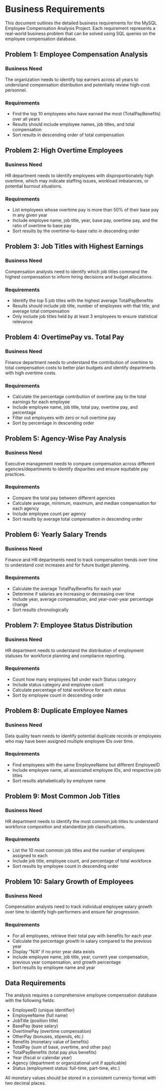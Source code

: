 # Business Requirements

This document outlines the detailed business requirements for the MySQL Employee Compensation Analysis Project. Each requirement represents a real-world business problem that can be solved using SQL queries on the employee compensation database.

## Problem 1: Employee Compensation Analysis
### Business Need
The organization needs to identify top earners across all years to understand compensation distribution and potentially review high-cost personnel.

### Requirements
- Find the top 10 employees who have earned the most (TotalPayBenefits) over all years
- Results should include employee names, job titles, and total compensation
- Sort results in descending order of total compensation

## Problem 2: High Overtime Employees
### Business Need
HR department needs to identify employees with disproportionately high overtime, which may indicate staffing issues, workload imbalances, or potential burnout situations.

### Requirements
- List employees whose overtime pay is more than 50% of their base pay in any given year
- Include employee name, job title, year, base pay, overtime pay, and the ratio of overtime to base pay
- Sort results by the overtime-to-base ratio in descending order

## Problem 3: Job Titles with Highest Earnings
### Business Need
Compensation analysts need to identify which job titles command the highest compensation to inform hiring decisions and budget allocations.

### Requirements
- Identify the top 5 job titles with the highest average TotalPayBenefits
- Results should include job title, number of employees with that title, and average total compensation
- Only include job titles held by at least 3 employees to ensure statistical relevance

## Problem 4: OvertimePay vs. Total Pay
### Business Need
Finance department needs to understand the contribution of overtime to total compensation costs to better plan budgets and identify departments with high overtime costs.

### Requirements
- Calculate the percentage contribution of overtime pay to the total earnings for each employee
- Include employee name, job title, total pay, overtime pay, and percentage
- Filter out employees with zero or null overtime pay
- Sort by percentage in descending order

## Problem 5: Agency-Wise Pay Analysis
### Business Need
Executive management needs to compare compensation across different agencies/departments to identify disparities and ensure equitable pay practices.

### Requirements
- Compare the total pay between different agencies
- Calculate average, minimum, maximum, and median compensation for each agency
- Include employee count per agency
- Sort results by average total compensation in descending order

## Problem 6: Yearly Salary Trends
### Business Need
Finance and HR departments need to track compensation trends over time to understand cost increases and for future budget planning.

### Requirements
- Calculate the average TotalPayBenefits for each year
- Determine if salaries are increasing or decreasing over time
- Include year, average compensation, and year-over-year percentage change
- Sort results chronologically

## Problem 7: Employee Status Distribution
### Business Need
HR department needs to understand the distribution of employment statuses for workforce planning and compliance reporting.

### Requirements
- Count how many employees fall under each Status category
- Include status category and employee count
- Calculate percentage of total workforce for each status
- Sort by employee count in descending order

## Problem 8: Duplicate Employee Names
### Business Need
Data quality team needs to identify potential duplicate records or employees who may have been assigned multiple employee IDs over time.

### Requirements
- Find employees with the same EmployeeName but different EmployeeID
- Include employee name, all associated employee IDs, and respective job titles
- Sort results alphabetically by employee name

## Problem 9: Most Common Job Titles
### Business Need
HR department needs to identify the most common job titles to understand workforce composition and standardize job classifications.

### Requirements
- List the 10 most common job titles and the number of employees assigned to each
- Include job title, employee count, and percentage of total workforce
- Sort results by employee count in descending order

## Problem 10: Salary Growth of Employees
### Business Need
Compensation analysts need to track individual employee salary growth over time to identify high-performers and ensure fair progression.

### Requirements
- For all employees, retrieve their total pay with benefits for each year
- Calculate the percentage growth in salary compared to the previous year
- Display "N/A" if no prior year data exists
- Include employee name, job title, year, current year compensation, previous year compensation, and growth percentage
- Sort results by employee name and year

## Data Requirements
The analysis requires a comprehensive employee compensation database with the following fields:
- EmployeeID (unique identifier)
- EmployeeName (full name)
- JobTitle (position title)
- BasePay (base salary)
- OvertimePay (overtime compensation)
- OtherPay (bonuses, stipends, etc.)
- Benefits (monetary value of benefits)
- TotalPay (sum of base, overtime, and other pay)
- TotalPayBenefits (total pay plus benefits)
- Year (fiscal or calendar year)
- Agency (department or organizational unit if applicable)
- Status (employment status: full-time, part-time, etc.)

All monetary values should be stored in a consistent currency format with two decimal places.